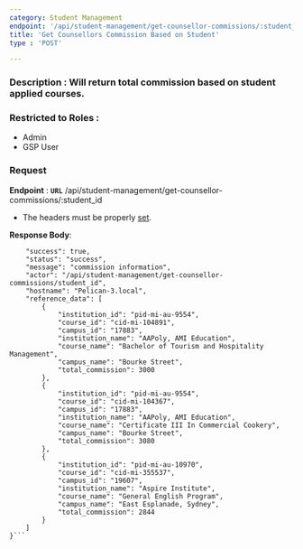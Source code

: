 ```yaml
---
category: Student Management
endpoint: '/api/student-management/get-counsellor-commissions/:student_id'
title: 'Get Counsellors Commission Based on Student'
type : 'POST'

---
```

### **Description** : Will return total commission based on student applied courses.

### Restricted to Roles : 
* Admin
* GSP User

### Request

**Endpoint** : **`URL`** /api/student-management/get-counsellor-commissions/:student_id

* The headers must be properly [set](#/Info-setting-headers-token).


**Response Body**: 

```{
    "success": true,
    "status": "success",
    "message": "commission information",
    "actor": "/api/student-management/get-counsellor-commissions/student_id",
    "hostname": "Pelican-3.local",
    "reference_data": [
        {
            "institution_id": "pid-mi-au-9554",
            "course_id": "cid-mi-104891",
            "campus_id": "17883",
            "institution_name": "AAPoly, AMI Education",
            "course_name": "Bachelor of Tourism and Hospitality Management",
            "campus_name": "Bourke Street",
            "total_commission": 3000
        },
        {
            "institution_id": "pid-mi-au-9554",
            "course_id": "cid-mi-104367",
            "campus_id": "17883",
            "institution_name": "AAPoly, AMI Education",
            "course_name": "Certificate III In Commercial Cookery",
            "campus_name": "Bourke Street",
            "total_commission": 3080
        },
        {
            "institution_id": "pid-mi-au-10970",
            "course_id": "cid-mi-355537",
            "campus_id": "19607",
            "institution_name": "Aspire Institute",
            "course_name": "General English Program",
            "campus_name": "East Esplanade, Sydney",
            "total_commission": 2844
        }
    ]
}```